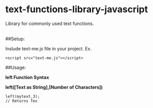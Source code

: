 # text-functions-library-javascript
Library for commonly used text functions.<br /><br />

##Setup:

Inslude text-me.js file in your project.
Ex.

```
<script src="text-me.js"></script>
```

##Usage:

**left Function Syntax**

**left([Text as String],[Number of Characters])**
```
left(mytext,3);
// Returns Tex
```
